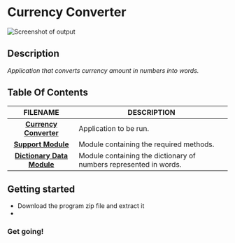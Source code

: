 # **Currency Converter**

![Screenshot of output](https://i.imgur.com/xO9eDxX.png)    

## Description
  _Application that converts currency amount in numbers into words._  
 
## Table Of Contents
 FILENAME | DESCRIPTION 
  :---:|--- 
[__Currency Converter__](CurrencyToWords.py)| Application to be run.
[__Support Module__](src/Support_Functions.py)| Module containing the required methods.
[__Dictionary Data Module__](src/Dictionaries.py)| Module containing the dictionary of numbers represented in words.

## Getting started
* Download the program zip file and extract it
* 

### Get going!
